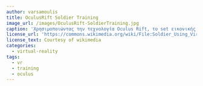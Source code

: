 ```yaml
---
author: varsamoulis
title: OculusRift Soldier Training
image_url: /images/OculusRift-SoldierTraining.jpg
caption: 'Χρησιμοποιώντας την τεχνολογία Oculus Rift, τo set εικονικής πραγματικότητας επιτρέπουν σε νέους ανθρώπους να βιώσουν τις αισθήσεις και να κάνουν ασκήσεις και επιχειρήσεις στο Ηνωμένο Βασίλειο και στο εξωτερικό χωρίς να βγαίνουν από το δωμάτιο.'
license_url: 'https://commons.wikimedia.org/wiki/File:Soldier_Using_Virtual_Reality_Headset_MOD_45158483.jpg'
license_text: Courtesy of wikimedia
categories:
  - virtual-reality
tags:
  - vr
  - training
  - oculus
---
```

